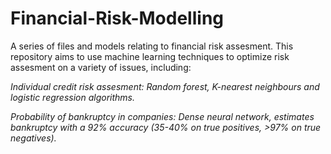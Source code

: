 # Financial-Risk-Modelling

A series of files and models relating to financial risk assesment. This repository aims to use machine learning techniques to optimize risk assesment on a variety of issues, including: 

_Individual credit risk assesment: Random forest, K-nearest neighbours and logistic regression algorithms._

_Probability of bankruptcy in companies: Dense neural network, estimates bankruptcy with a 92% accuracy (35-40% on true positives, >97% on true negatives)._

